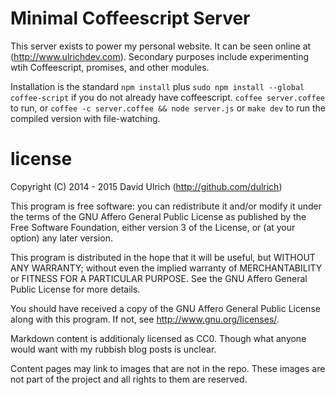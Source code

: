 # Minimal Coffeescript Server

This server exists to power my personal website.
It can be seen online at (http://www.ulrichdev.com).
Secondary purposes include experimenting wtih Coffeescript, promises, and other 
modules.

Installation is the standard `npm install` plus `sudo npm install --global coffee-script` if you do not already have coffeescript.
`coffee server.coffee` to run, or `coffee -c server.coffee && node server.js`
or `make dev` to run the compiled version with file-watching.


# license

Copyright (C) 2014 - 2015  David Ulrich (http://github.com/dulrich)

This program is free software: you can redistribute it and/or modify
it under the terms of the GNU Affero General Public License as
published by the Free Software Foundation, either version 3 of the
License, or (at your option) any later version.

This program is distributed in the hope that it will be useful,
but WITHOUT ANY WARRANTY; without even the implied warranty of
MERCHANTABILITY or FITNESS FOR A PARTICULAR PURPOSE.  See the
GNU Affero General Public License for more details.

You should have received a copy of the GNU Affero General Public License
along with this program.  If not, see <http://www.gnu.org/licenses/>.

Markdown content is additionaly licensed as CC0.
Though what anyone would want with my rubbish blog posts is unclear.

Content pages may link to images that are not in the repo.
These images are not part of the project and all rights to them are reserved.
